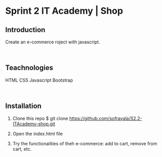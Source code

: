 # Sprint 2 IT Academy | Shop

## Introduction

Create an e-commerce roject with javascript.

<br>

## Teachnologies

HTML
CSS
Javascript
Bootstrap

<br>

## Installation

1. Clone this repo
   $ git clone https://github.com/sofrayala/S2.2-ITAcademy-shop.git

2. Open the index.html file

3. Try the functionalities of theh e-commerce: add to cart, remove from cart, etc.
